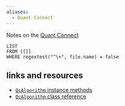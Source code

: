 ```yaml
---
aliases:
  - Quant Connect
---
```


Notes on the [Quant Connect](https://www.quantconnect.com)

```dataview
LIST
FROM [[]]
WHERE regextest("^\+", file.name) = false
```

## links and resources

- [`QcAlgorithm` instance methods](https://www.quantconnect.com/docs/v2/writing-algorithms/api-reference)
- [`QcAlgorithm` class reference](https://www.lean.io/docs/v2/lean-engine/class-reference/classQuantConnect_1_1Algorithm_1_1QCAlgorithm.html)
